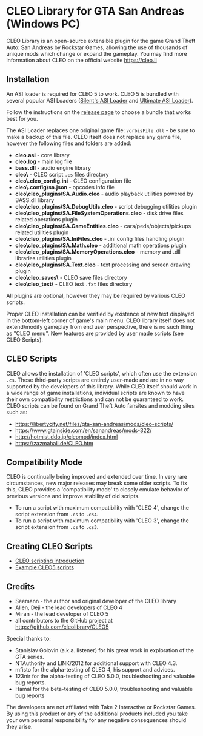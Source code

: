 # CLEO Library for GTA San Andreas (Windows PC)

CLEO Library is an open-source extensible plugin for the game Grand Theft Auto: San Andreas by Rockstar Games, allowing the use of thousands of unique mods which change or expand the gameplay. You may find more information about CLEO on the official website https://cleo.li

## Installation

An ASI loader is required for CLEO 5 to work. CLEO 5 is bundled with several popular ASI Loaders ([Silent's ASI Loader](https://cookieplmonster.github.io/mods/gta-sa/#asiloader) and [Ultimate ASI Loader](https://github.com/ThirteenAG/Ultimate-ASI-Loader/)).

Follow the instructions on the [release page](https://github.com/cleolibrary/CLEO5/releases) to choose a bundle that works best for you.

The ASI Loader replaces one original game file: `vorbisFile.dll` - be sure to make a backup of this file.
CLEO itself does not replace any game file, however the following files and folders are added:
- **cleo.asi** - core library
- **cleo.log** - main log file
- **bass.dll** - audio engine library
- **cleo\\** - CLEO script `.cs` files directory
- **cleo\\.cleo_config.ini** - CLEO configuration file
- **cleo\\.config\\sa.json** - opcodes info file
- **cleo\\cleo_plugins\\SA.Audio.cleo** - audio playback utilities powered by BASS.dll library
- **cleo\\cleo_plugins\\SA.DebugUtils.cleo** - script debugging utilities plugin
- **cleo\\cleo_plugins\\SA.FileSystemOperations.cleo** - disk drive files related operations plugin
- **cleo\\cleo_plugins\\SA.GameEntities.cleo** - cars/peds/objects/pickups related utilities plugin
- **cleo\\cleo_plugins\\SA.IniFiles.cleo** - .ini config files handling plugin
- **cleo\\cleo_plugins\\SA.Math.cleo** - additional math operations plugin
- **cleo\\cleo_plugins\\SA.MemoryOperations.cleo** - memory and .dll libraries utilities plugin
- **cleo\\cleo_plugins\\SA.Text.cleo** - text processing and screen drawing plugin
- **cleo\\cleo_saves\\** - CLEO save files directory
- **cleo\\cleo_text\\** - CLEO text `.fxt` files directory

All plugins are optional, however they may be required by various CLEO scripts.

Proper CLEO installation can be verified by existence of new text displayed in the bottom-left corner of game's main menu.
CLEO library itself does not extend/modify gameplay from end user perspective, there is no such thing as "CLEO menu".
New features are provided by user made scripts (see CLEO Scripts).

## CLEO Scripts

CLEO allows the installation of 'CLEO scripts', which often use the extension `.cs`. These third-party scripts are entirely user-made and are in no way supported by the developers of this library. While CLEO itself should work in a wide range of game installations, individual scripts are known to have their own compatibility restrictions and can not be guaranteed to work.
CLEO scripts can be found on Grand Theft Auto fansites and modding sites such as:
- https://libertycity.net/files/gta-san-andreas/mods/cleo-scripts/
- https://www.gtainside.com/en/sanandreas/mods-322/
- http://hotmist.ddo.jp/cleomod/index.html
- https://zazmahall.de/CLEO.htm

## Compatibility Mode

CLEO is continually being improved and extended over time. In very rare circumstances, new major releases may break some older scripts. To fix this, CLEO provides a 'compatibility mode' to closely emulate behavior of previous versions and improve stability of old scripts. 
- To run a script with maximum compatibility with 'CLEO 4', change the script extension from `.cs` to `.cs4`.
- To run a script with maximum compatibility with 'CLEO 3', change the script extension from `.cs` to `.cs3`. 

## Creating CLEO Scripts

- [CLEO scripting introduction](https://tutorial.sannybuilder.com/)
- [Example CLEO5 scripts](https://github.com/cleolibrary/CLEO5/tree/master/examples)

## Credits

- Seemann - the author and original developer of the CLEO library
- Alien, Deji - the lead developers of CLEO 4
- Miran - the lead developer of CLEO 5
- all contributors to the GitHub project at https://github.com/cleolibrary/CLEO5

Special thanks to:

- Stanislav Golovin (a.k.a. listener) for his great work in exploration of the GTA series.
- NTAuthority and LINK/2012 for additional support with CLEO 4.3.
- mfisto for the alpha-testing of CLEO 4, his support and advices.
- 123nir for the alpha-testing of CLEO 5.0.0, troubleshooting and valuable bug reports.
- Hamal for the beta-testing of CLEO 5.0.0, troubleshooting and valuable bug reports

The developers are not affiliated with Take 2 Interactive or Rockstar Games.
By using this product or any of the additional products included you take your own personal responsibility for any negative consequences should they arise.

